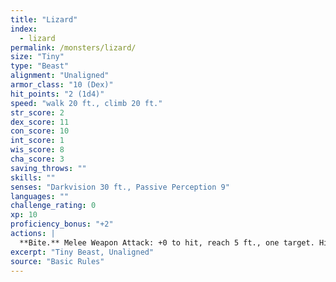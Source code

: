 ```yaml
---
title: "Lizard"
index:
  - lizard
permalink: /monsters/lizard/
size: "Tiny"
type: "Beast"
alignment: "Unaligned"
armor_class: "10 (Dex)"
hit_points: "2 (1d4)"
speed: "walk 20 ft., climb 20 ft."
str_score: 2
dex_score: 11
con_score: 10
int_score: 1
wis_score: 8
cha_score: 3
saving_throws: ""
skills: ""
senses: "Darkvision 30 ft., Passive Perception 9"
languages: ""
challenge_rating: 0
xp: 10
proficiency_bonus: "+2"
actions: |
  **Bite.** Melee Weapon Attack: +0 to hit, reach 5 ft., one target. Hit: 1 piercing damage.
excerpt: "Tiny Beast, Unaligned"
source: "Basic Rules"
---
```

